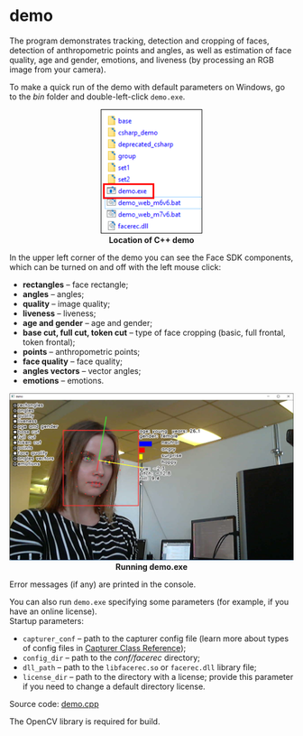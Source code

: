 # demo

The program demonstrates tracking, detection and cropping of faces, detection of anthropometric points and angles, as well as estimation of face quality, age and gender, emotions, and liveness (by processing an RGB image from your camera).

To make a quick run of the demo with default parameters on Windows, go to the *bin* folder and double-left-click `demo.exe`.

<p align="center">
<img width="180" src="../../img/cpp_demo_exe.png"><br>
<b>Location of C++ demo</b>
</p>

In the upper left corner of the demo you can see the Face SDK components, which can be turned on and off with the left mouse click:

* **rectangles** – face rectangle;
* **angles** – angles;
* **quality** – image quality;
* **liveness** – liveness;
* **age and gender** – age and gender;
* **base cut, full cut, token cut** – type of face cropping (basic, full frontal, token frontal);
* **points** – anthropometric points;
* **face quality** – face quality;
* **angles vectors** – vector angles;
* **emotions** – emotions.

<p align="center">
<img width="600" src="../../img/demo_cpp.png"><br>
<b>Running demo.exe</b>
</p>

Error messages (if any) are printed in the console.  

You can also run `demo.exe` specifying some parameters (for example, if you have an online license).  
Startup parameters:

* `capturer_conf` – path to the capturer config file (learn more about types of config files in [Capturer Class Reference](../../development/face_capturing.md#capturer-class-reference));
* `config_dir` – path to the *conf/facerec* directory;
* `dll_path` – path to the `libfacerec.so` or `facerec.dll` library file;
* `license_dir` – path to the directory with a license; provide this parameter if you need to change a default directory license.

Source code: [demo.cpp](../../../examples/cpp/demo/demo.cpp)

The OpenCV library is required for build.
